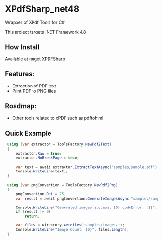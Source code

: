 # XPdfSharp_net48
Wrapper of XPdf Tools for C#

This project targets .NET Framework 4.8

## How Install ##
Available at nuget [XPDFSharp](https://www.nuget.org/packages/XPDFSharp/)

## Features: ##
 * Extraction of PDF text
 * Print PDF to PNG files

## Roadmap: ##
 * Other tools related to xPDF such as pdftohtml

 ## Quick Example ##
 ```C#
  using (var extractor = ToolsFactory.NewPdf2Text)
  {
      extractor.Raw = true;
      extractor.NoBreakPage = true;
      
      var text = await extractor.ExtractTextAsync("samples/sample.pdf");
      Console.WriteLine(text);
  }
  
  using (var pngConvertion = ToolsFactory.NewPdf2Png)
  {
      pngConvertion.Dpi = 75;
      var result = await pngConvertion.GenerateImagesAsync("samples/sample.pdf", "samples/images/");

      Console.WriteLine("Generated images success: {0} codeError: {1}", result == 0, result);
      if (result != 0)
          return;

      var files = Directory.GetFiles("samples/images/");
      Console.WriteLine("Image Count: {0}", files.Length);
  }
